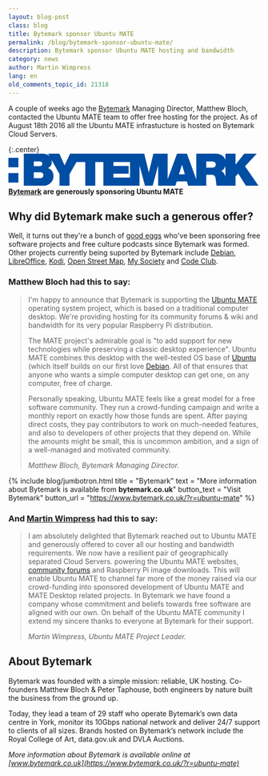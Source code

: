 ```yaml
---
layout: blog-post
class: blog
title: Bytemark sponsor Ubuntu MATE
permalink: /blog/bytemark-sponsor-ubuntu-mate/
description: Bytemark sponsor Ubuntu MATE hosting and bandwidth
category: news
author: Martin Wimpress
lang: en
old_comments_topic_id: 21318
---
```


A couple of weeks ago the [Bytemark](https://www.bytemark.co.uk/?r=ubuntu-mate) Managing Director,
Matthew Bloch, contacted the Ubuntu
MATE team to offer free hosting for the project. As of August 18th 2016
all the Ubuntu MATE infrastucture is hosted on Bytemark Cloud Servers.

{:.center}
![Bytemark](/images/blog/sponsors/bytemark-large.png)
**[Bytemark](https://www.bytemark.co.uk/?r=ubuntu-mate) are generously sponsoring Ubuntu MATE**


## Why did Bytemark make such a generous offer?

Well, it turns out they're a bunch of [good eggs](https://www.vocabulary.com/dictionary/good%20egg)
who've been sponsoring free software projects and free culture podcasts
since Bytemark was formed. Other projects currently being suported by
Bytemark include [Debian](https://www.debian.org/),
[LibreOffice](http://www.libreoffice.org/), [Kodi](http://kodi.tv/),
[Open Street Map](http://www.openstreetmap.org/), [My
Society](https://www.mysociety.org/) and [Code
Club](https://www.codeclub.org.uk/).

### Matthew Bloch had this to say:

> I'm happy to announce that Bytemark is supporting the [Ubuntu MATE](/what-is-ubuntu-mate/) operating system
> project, which is based on a traditional computer desktop. We're
> providing hosting for its community forums & wiki and bandwidth for its
> very popular Raspberry Pi distribution.
>
> The MATE project's admirable goal is "to add support for new
> technologies while preserving a classic desktop experience". Ubuntu
> MATE combines this desktop with the well-tested OS base of
> [Ubuntu](https://www.ubuntu.com) (which itself builds on our first love
> [Debian](https://www.debian.org). All of that ensures that anyone who
> wants a simple computer desktop can get one, on any computer, free of
> charge.
>
> Personally speaking, Ubuntu MATE feels like a great model for a free
> software community. They run a crowd-funding campaign and write a
> monthly report
> on exactly how those funds are spent. After paying direct costs, they
> pay contributors to work on much-needed features, and also to
> developers of other projects that they depend on. While the amounts
> might be small, this is uncommon ambition, and a sign of a well-managed
> and motivated community.
>
> *Matthew Bloch, Bytemark Managing Director.*

{% include blog/jumbotron.html
    title = "Bytemark"
    text = "More information about Bytemark is available from **bytemark.co.uk**"
    button_text = "Visit Bytemark"
    button_url = "https://www.bytemark.co.uk/?r=ubuntu-mate"
%}

### And [Martin Wimpress](https://twitter.com/m_wimpress) had this to say:

> I am absolutely delighted that Bytemark reached out to Ubuntu MATE and
> generously offered to cover all our hosting and bandwidth requirements.
> We now have a resilient pair of geographically separated Cloud Servers.
> powering the Ubuntu MATE websites, [community forums](https://ubuntu-mate.community) and Raspberry Pi
> image downloads. This will enable Ubuntu MATE to channel far more of
> the money raised via our crowd-funding into sponsored development of
> Ubuntu MATE and MATE Desktop related projects. In Bytemark we have
> found a company whose commitment and beliefs towards free software are
> aligned with our own. On behalf of the Ubuntu MATE community I extend
> my sincere thanks to everyone at Bytemark for their support.
>
> *Martin Wimpress, Ubuntu MATE Project Leader.*

## About Bytemark

Bytemark was founded with a simple mission: reliable, UK hosting.
Co-founders Matthew Bloch & Peter Taphouse, both engineers by nature
built the business from the ground up.

Today, they lead a team of 29 staff who operate Bytemark’s own data
centre in York, monitor its 10Gbps national network and deliver 24/7
support to clients of all sizes. Brands hosted on Bytemark’s network
include the Royal College of Art, data.gov.uk and DVLA Auctions.

*More information about Bytemark is available online at [www.bytemark.co.uk](https://www.bytemark.co.uk/?r=ubuntu-mate)*

